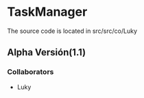 # TaskManager

The source code is located in src/src/co/Luky

## Alpha Versión(1.1)

### Collaborators

- Luky
